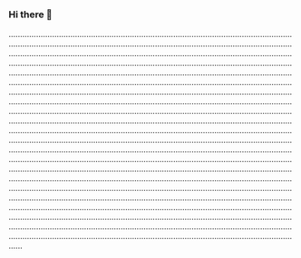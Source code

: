 ### Hi there 👋

..............................................................................................................................................................................................................................................................................................................................................................................................................................................................................................................................................................................................................................................................................................................................................................................................................................................................................................................................................................................................................................................................................................................................................................................................................................................................................................................................................................................................................................................................................................................................................................................................................................................................................................................................................................................................................................................................................................................................................................................................................................................................................................................................................................................................................................................................................................................................................................................................................................................................................................................................................................................................................................................................................................................................................................................................................................................